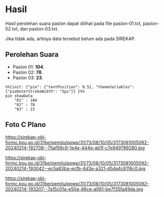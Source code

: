 # Hasil

Hasil perolehan suara paslon dapat dilihat pada file paslon-01.txt, paslon-02.txt, dan paslon-03.txt.

Jika tidak ada, artinya data tersebut belum ada pada SIREKAP.

## Perolehan Suara

 * Paslon 01: **104**.
 * Paslon 02: **78**.
 * Paslon 03: **23**.

```mermaid
%%{init: {"pie": {"textPosition": 0.5}, "themeVariables": {"pieOuterStrokeWidth": "5px"}} }%%
pie showData
    "01" : 104
    "02" : 78
    "03" : 23
```
## Foto C Plano

https://sirekap-obj-formc.kpu.go.id/31be/pemilu/ppwp/31/73/08/10/05/3173081005092-20240214-192708--75af99c9-1e4e-444e-ab1f-c7e949789280.jpg

https://sirekap-obj-formc.kpu.go.id/31be/pemilu/ppwp/31/73/08/10/05/3173081005092-20240214-193042--ec5a83ba-ecfb-4d3a-a321-d5da4c6116c0.jpg

https://sirekap-obj-formc.kpu.go.id/31be/pemilu/ppwp/31/73/08/10/05/3173081005092-20240214-193207--7a15c01a-e50a-46ce-a061-be7f35fa49da.jpg
